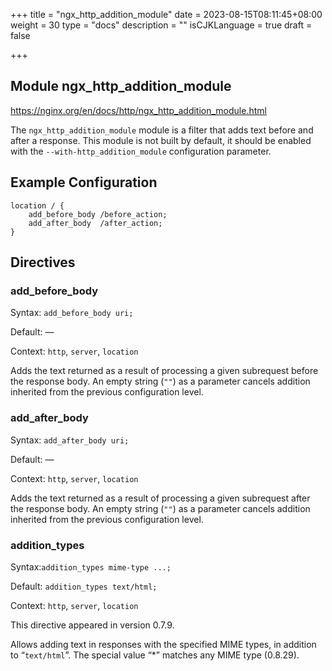 +++
title = "ngx_http_addition_module"
date = 2023-08-15T08:11:45+08:00
weight = 30
type = "docs"
description = ""
isCJKLanguage = true
draft = false

+++

## Module ngx_http_addition_module

https://nginx.org/en/docs/http/ngx_http_addition_module.html



The `ngx_http_addition_module` module is a filter that adds text before and after a response. This module is not built by default, it should be enabled with the `--with-http_addition_module` configuration parameter.



## Example Configuration



```
location / {
    add_before_body /before_action;
    add_after_body  /after_action;
}
```





## Directives



### add_before_body

  Syntax:  `add_before_body uri;`

  Default: —

  Context: `http`, `server`, `location`


Adds the text returned as a result of processing a given subrequest before the response body. An empty string (`""`) as a parameter cancels addition inherited from the previous configuration level.



### add_after_body

  Syntax:  `add_after_body uri;`

  Default: —

  Context: `http`, `server`, `location`


Adds the text returned as a result of processing a given subrequest after the response body. An empty string (`""`) as a parameter cancels addition inherited from the previous configuration level.



### addition_types

  Syntax:`addition_types mime-type ...;`

  Default: `addition_types text/html;`

  Context: `http`, `server`, `location`


This directive appeared in version 0.7.9.

Allows adding text in responses with the specified MIME types, in addition to “`text/html`”. The special value “*” matches any MIME type (0.8.29).